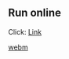 ## Run online
Click: [Link](https://56-secure.streamlit.app/) 

[webm](https://github.com/Leanse1/56_Secure/assets/138543566/1c161d7a-ab7e-4d63-9c1b-b9c544c6bd14)
